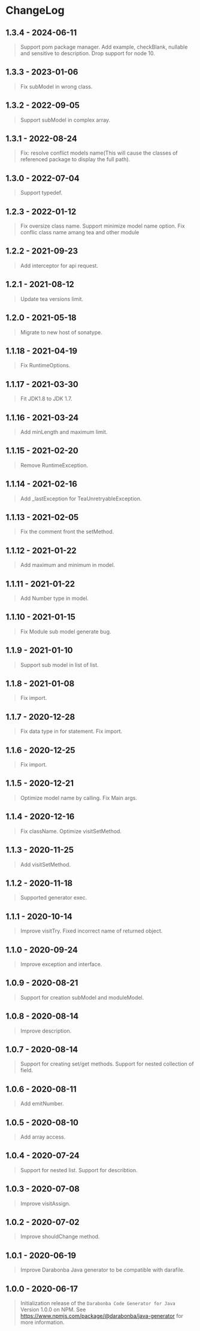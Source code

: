 # ChangeLog

## 1.3.4 - 2024-06-11

> Support pom package manager.
> Add example, checkBlank, nullable and sensitive to description.
> Drop support for node 10.

## 1.3.3 - 2023-01-06

> Fix subModel in wrong class.

## 1.3.2 - 2022-09-05

> Support subModel in complex array.

## 1.3.1 - 2022-08-24

> Fix: resolve conflict models name(This will cause the classes of referenced package to display the full path).

## 1.3.0 - 2022-07-04

> Support typedef.

## 1.2.3 - 2022-01-12

> Fix oversize class name.
> Support minimize model name option.
> Fix conflic class name amang tea and other module

## 1.2.2 - 2021-09-23

> Add interceptor for api request.

## 1.2.1 - 2021-08-12

> Update tea versions limit.

## 1.2.0 - 2021-05-18

> Migrate to new host of sonatype.

## 1.1.18 - 2021-04-19

> Fix RuntimeOptions.

## 1.1.17 - 2021-03-30

> Fit JDK1.8 to JDK 1.7.

## 1.1.16 - 2021-03-24

> Add minLength and maximum limit.

## 1.1.15 - 2021-02-20

> Remove RuntimeException.

## 1.1.14 - 2021-02-16

> Add _lastException for TeaUnretryableException.

## 1.1.13 - 2021-02-05

> Fix the comment front the setMethod.

## 1.1.12 - 2021-01-22

> Add maximum and minimum in model.

## 1.1.11 - 2021-01-22

> Add Number type in model.

## 1.1.10 - 2021-01-15

> Fix Module sub model generate bug.

## 1.1.9 - 2021-01-10

> Support sub model in list of list.

## 1.1.8 - 2021-01-08

> Fix import.

## 1.1.7 - 2020-12-28

> Fix data type in for statement.
> Fix import.

## 1.1.6 - 2020-12-25

> Fix import.

## 1.1.5 - 2020-12-21

> Optimize model name by calling.
> Fix Main args.

## 1.1.4 - 2020-12-16

> Fix className.
> Optimize visitSetMethod.

## 1.1.3 - 2020-11-25

> Add visitSetMethod.

## 1.1.2 - 2020-11-18

> Supported generator exec.

## 1.1.1 - 2020-10-14

> Improve visitTry.
> Fixed incorrect name of returned object.

## 1.1.0 - 2020-09-24

> Improve exception and interface.

## 1.0.9 - 2020-08-21

> Support for creation subModel and moduleModel.

## 1.0.8 - 2020-08-14

> Improve description.

## 1.0.7 - 2020-08-14

> Support for creating set/get methods.
> Support for nested collection of field.

## 1.0.6 - 2020-08-11

> Add emitNumber.

## 1.0.5 - 2020-08-10

> Add array access.

## 1.0.4 - 2020-07-24

> Support for nested list.
> Support for describtion.

## 1.0.3 - 2020-07-08

> Improve visitAssign.

## 1.0.2 - 2020-07-02

> Improve shouldChange method.

## 1.0.1 - 2020-06-19

> Improve Darabonba Java generator to be compatible with darafile.

## 1.0.0 - 2020-06-17

> Initialization release of the `Darabonba Code Generator for Java` Version 1.0.0 on NPM.
> See <https://www.npmjs.com/package/@darabonba/java-generator> for more information.